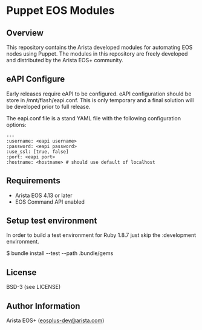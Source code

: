 # Puppet EOS Modules

## Overview

This repository contains the Arista developed modules for automating EOS nodes using Puppet.  The modules in this repository are freely developed and distributed by the Arista EOS+ community.

## eAPI Configure

Early releases require eAPI to be configured.  eAPI configuration should be store in /mnt/flash/eapi.conf.   This is only temporary and a final solution will be developed prior to full release.

The eapi.conf file is a stand YAML file with the following configuration options:

```
---
:username: <eapi username>
:password: <eapi password>
:use_ssl: [true, false]
:port: <eapi port>
:hostname: <hostname> # should use default of localhost
```


## Requirements

* Arista EOS 4.13 or later
* EOS Command API enabled

## Setup test environment

In order to build a test environment for Ruby 1.8.7 just skip the
:development environment.

$ bundle install --test --path .bundle/gems

## License

BSD-3 (see LICENSE)

## Author Information

Arista EOS+ (eosplus-dev@arista.com)



